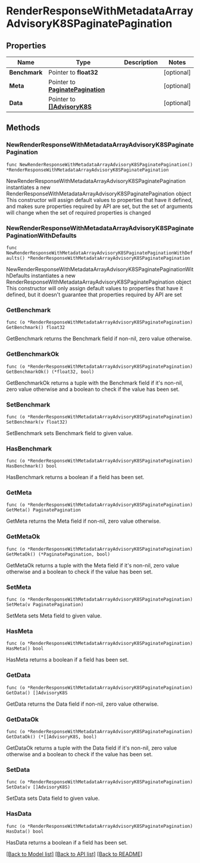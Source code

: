 # RenderResponseWithMetadataArrayAdvisoryK8SPaginatePagination

## Properties

Name | Type | Description | Notes
------------ | ------------- | ------------- | -------------
**Benchmark** | Pointer to **float32** |  | [optional] 
**Meta** | Pointer to [**PaginatePagination**](PaginatePagination.md) |  | [optional] 
**Data** | Pointer to [**[]AdvisoryK8S**](AdvisoryK8S.md) |  | [optional] 

## Methods

### NewRenderResponseWithMetadataArrayAdvisoryK8SPaginatePagination

`func NewRenderResponseWithMetadataArrayAdvisoryK8SPaginatePagination() *RenderResponseWithMetadataArrayAdvisoryK8SPaginatePagination`

NewRenderResponseWithMetadataArrayAdvisoryK8SPaginatePagination instantiates a new RenderResponseWithMetadataArrayAdvisoryK8SPaginatePagination object
This constructor will assign default values to properties that have it defined,
and makes sure properties required by API are set, but the set of arguments
will change when the set of required properties is changed

### NewRenderResponseWithMetadataArrayAdvisoryK8SPaginatePaginationWithDefaults

`func NewRenderResponseWithMetadataArrayAdvisoryK8SPaginatePaginationWithDefaults() *RenderResponseWithMetadataArrayAdvisoryK8SPaginatePagination`

NewRenderResponseWithMetadataArrayAdvisoryK8SPaginatePaginationWithDefaults instantiates a new RenderResponseWithMetadataArrayAdvisoryK8SPaginatePagination object
This constructor will only assign default values to properties that have it defined,
but it doesn't guarantee that properties required by API are set

### GetBenchmark

`func (o *RenderResponseWithMetadataArrayAdvisoryK8SPaginatePagination) GetBenchmark() float32`

GetBenchmark returns the Benchmark field if non-nil, zero value otherwise.

### GetBenchmarkOk

`func (o *RenderResponseWithMetadataArrayAdvisoryK8SPaginatePagination) GetBenchmarkOk() (*float32, bool)`

GetBenchmarkOk returns a tuple with the Benchmark field if it's non-nil, zero value otherwise
and a boolean to check if the value has been set.

### SetBenchmark

`func (o *RenderResponseWithMetadataArrayAdvisoryK8SPaginatePagination) SetBenchmark(v float32)`

SetBenchmark sets Benchmark field to given value.

### HasBenchmark

`func (o *RenderResponseWithMetadataArrayAdvisoryK8SPaginatePagination) HasBenchmark() bool`

HasBenchmark returns a boolean if a field has been set.

### GetMeta

`func (o *RenderResponseWithMetadataArrayAdvisoryK8SPaginatePagination) GetMeta() PaginatePagination`

GetMeta returns the Meta field if non-nil, zero value otherwise.

### GetMetaOk

`func (o *RenderResponseWithMetadataArrayAdvisoryK8SPaginatePagination) GetMetaOk() (*PaginatePagination, bool)`

GetMetaOk returns a tuple with the Meta field if it's non-nil, zero value otherwise
and a boolean to check if the value has been set.

### SetMeta

`func (o *RenderResponseWithMetadataArrayAdvisoryK8SPaginatePagination) SetMeta(v PaginatePagination)`

SetMeta sets Meta field to given value.

### HasMeta

`func (o *RenderResponseWithMetadataArrayAdvisoryK8SPaginatePagination) HasMeta() bool`

HasMeta returns a boolean if a field has been set.

### GetData

`func (o *RenderResponseWithMetadataArrayAdvisoryK8SPaginatePagination) GetData() []AdvisoryK8S`

GetData returns the Data field if non-nil, zero value otherwise.

### GetDataOk

`func (o *RenderResponseWithMetadataArrayAdvisoryK8SPaginatePagination) GetDataOk() (*[]AdvisoryK8S, bool)`

GetDataOk returns a tuple with the Data field if it's non-nil, zero value otherwise
and a boolean to check if the value has been set.

### SetData

`func (o *RenderResponseWithMetadataArrayAdvisoryK8SPaginatePagination) SetData(v []AdvisoryK8S)`

SetData sets Data field to given value.

### HasData

`func (o *RenderResponseWithMetadataArrayAdvisoryK8SPaginatePagination) HasData() bool`

HasData returns a boolean if a field has been set.


[[Back to Model list]](../README.md#documentation-for-models) [[Back to API list]](../README.md#documentation-for-api-endpoints) [[Back to README]](../README.md)


